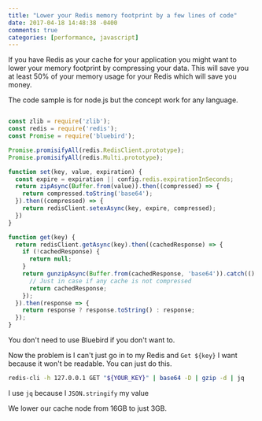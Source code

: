 ```yaml
---
title: "Lower your Redis memory footprint by a few lines of code"
date: 2017-04-18 14:48:38 -0400
comments: true
categories: [performance, javascript]
---
```


If you have Redis as your cache for your application you might want to lower your memory footprint by compressing your data. This will save you at least 50% of your memory usage for your Redis which will save you money. 

The code sample is for node.js but the concept work for any language.

``` javascript

const zlib = require('zlib');
const redis = require('redis');
const Promise = require('bluebird');

Promise.promisifyAll(redis.RedisClient.prototype);
Promise.promisifyAll(redis.Multi.prototype);

function set(key, value, expiration) {
  const expire = expiration || config.redis.expirationInSeconds;
  return zipAsync(Buffer.from(value)).then((compressed) => {
    return compressed.toString('base64');
  }).then((compressed) => {
    return redisClient.setexAsync(key, expire, compressed);
  })
}

function get(key) {
  return redisClient.getAsync(key).then((cachedResponse) => {
    if (!cachedResponse) {
      return null;
    }
    return gunzipAsync(Buffer.from(cachedResponse, 'base64')).catch(() => {
      // Just in case if any cache is not compressed
      return cachedResponse;
    });
  }).then(response => {
    return response ? response.toString() : response;
  });
}

```

You don't need to use Bluebird if you don't want to. 

Now the problem is I can't just go in to my Redis and `Get ${key}` I want because it won't be readable. You can just do this.

``` bash
redis-cli -h 127.0.0.1 GET "${YOUR_KEY}" | base64 -D | gzip -d | jq
```

I use `jq` because I `JSON.stringify` my value

We lower our cache node from 16GB to just 3GB.

